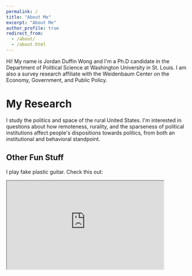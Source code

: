 ```yaml
---
permalink: /
title: "About Me"
excerpt: "About Me"
author_profile: true
redirect_from: 
  - /about/
  - /about.html
---
```


Hi! My name is Jordan Duffin Wong and I'm a Ph.D candidate in the Department of Political Science at Washington University in St. Louis. I am also a survey research affiliate with the Weidenbaum Center on the Economy, Government, and Public Policy.

My Research
======
I study the politics and space of the rural United States. I'm interested in questions about how remoteness, rurality, and the sparseness of political institutions affect people's dispositions towards politics, from both an institutional and behavioral standpoint.

<!--My Teaching
======
this is stuff about my teaching
-->

Other Fun Stuff
------
I play fake plastic guitar. Check this out:

<iframe src="https://drive.google.com/file/d/1s16VnO_PwYL7JfEWAr9c4za0U0Ihlcum/preview" width="426" height="240" allow="autoplay"></iframe>
